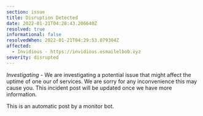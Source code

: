 ```yaml
---
section: issue
title: Disruption Detected
date: 2022-01-21T04:28:43.206640Z
resolved: true
informational: false
resolvedWhen: 2022-01-21T04:29:53.079304Z
affected:
  - Invidious - https://invidious.esmailelbob.xyz
severity: disrupted
---
```

*Investigating* - We are investigating a potential issue that might affect the uptime of one our of services. We are sorry for any inconvenience this may cause you. This incident post will be updated once we have more information.

This is an automatic post by a monitor bot.
        